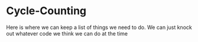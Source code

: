 # Cycle-Counting
Here is where we can keep a list of things we need to do.
We can just knock out whatever code we think we can do at the time
